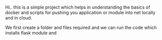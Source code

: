 Hi.. this is a simple project which helps in understanding the basics of docker and scripts for pushing you application or module into net locally and in cloud.

We first create a folder and files required and we can run the code which installs flask module and 
